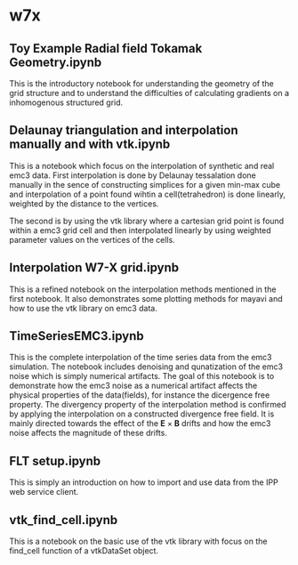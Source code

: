 # w7x

## Toy Example Radial field Tokamak Geometry.ipynb

This is the introductory notebook for understanding the geometry of the grid structure and to understand 
the difficulties of calculating gradients on a inhomogenous structured grid.

## Delaunay triangulation and interpolation manually and with vtk.ipynb
This is a notebook which focus on the interpolation of synthetic and real emc3 data. First interpolation is done by Delaunay tessalation done manually in the sence of constructing simplices
for a given min-max cube and interpolation of a point found wihtin a cell(tetrahedron) is done linearly, weighted by the distance to the vertices. 

The second is by using the vtk library where a cartesian grid point is found within a emc3 grid cell and then interpolated linearly by using weighted
parameter values on the vertices of the cells.

## Interpolation W7-X grid.ipynb
This is a refined notebook on the interpolation methods mentioned in the first notebook. It also demonstrates some plotting methods for mayavi and how to use the vtk library
on emc3 data.

##  TimeSeriesEMC3.ipynb
This is the complete interpolation of the time series data from the emc3 simulation. The notebook includes denoising and qunatization of the emc3 noise which is simply
numerical artifacts. The goal of this notebook is to demonstrate how the emc3 noise as a numerical artifact affects the physical properties of the data(fields), 
for instance the dicergence free property. The divergency property of the interpolation method is confirmed by applying the interpolation on a constructed divergence free field.
It is mainly directed towards the effect of the $\mathbf{E}\times\mathbf{B}$ drifts and how the emc3 noise affects the magnitude of these drifts. 

## FLT setup.ipynb

This is simply an introduction on how to import and use data from the IPP web service client.

## vtk_find_cell.ipynb
This is a notebook on the basic use of the vtk library with focus on the find_cell function of a vtkDataSet object.
